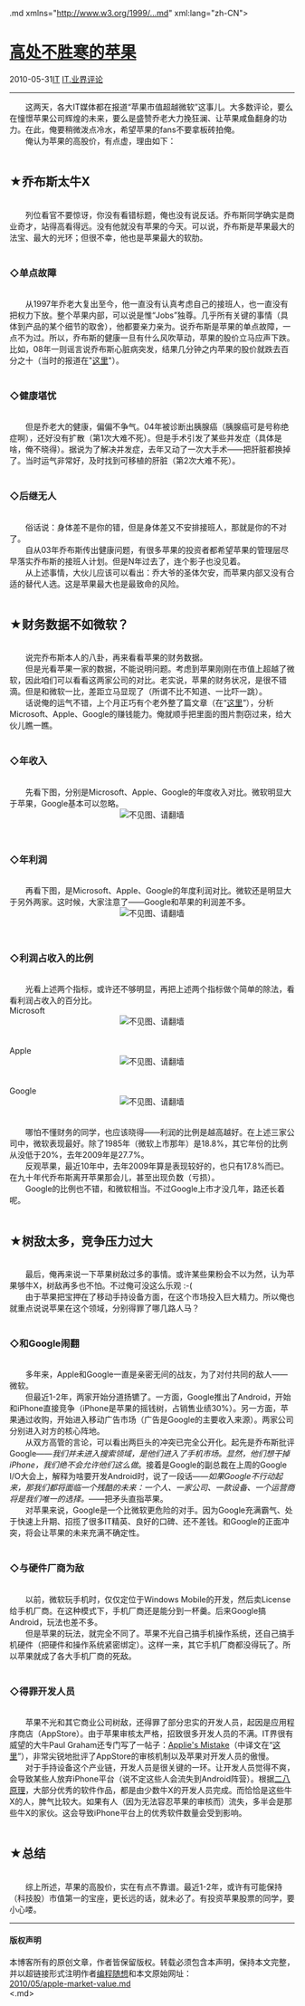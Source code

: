 <!DOCTYPE.md>
.md xmlns="http://www.w3.org/1999/...md" xml:lang="zh-CN">
<head>
<meta http-equiv="Content-Type" content="text.md; charset=utf-8" />
<meta name="generator" content="Python script by program.think@gmail.com" />
<meta name="provider" content="program-think.blogspot.com" />
<link type="text/css" rel="stylesheet" href="../../css/program-think.css" />
<title>高处不胜寒的苹果 - 编程随想的博客</title>
</head>
<body>
<div id="main" style="width:100%;">
<h1><a href="../../index.md" title="回到首页">高处不胜寒的苹果</a></h1>
<div class="post-info"><span class="date-header">2010-05-31</span><a href="../../tags/IT.md" class="tag">IT</a> <a href="../../tags/IT.E4B89AE7958CE8AF84E8AEBA.md" class="tag">IT.业界评论</a> </div>
<hr>
<div class="post">
　　这两天，各大IT媒体都在报道“苹果市值超越微软”这事儿。大多数评论，要么在憧憬苹果公司辉煌的未来，要么是盛赞乔老大力挽狂澜、让苹果咸鱼翻身的功力。在此，俺要稍微泼点冷水，希望苹果的fans不要拿板砖拍俺。<br />　　俺认为苹果的高股价，有点虚，理由如下：<!--program-think--><br /><br /><h2>★乔布斯太牛X</h2><br />　　列位看官不要惊讶，你没有看错标题，俺也没有说反话。乔布斯同学确实是商业奇才，站得高看得远。没有他就没有苹果的今天。可以说，乔布斯是苹果最大的法宝、最大的光环；但很不幸，他也是苹果最大的软肋。<br /><br /><h3>◇单点故障</h3><br />　　从1997年乔老大复出至今，他一直没有认真考虑自己的接班人，也一直没有把权力下放。整个苹果内部，可以说是惟“Jobs”独尊。几乎所有关键的事情（具体到产品的某个细节的取舍），他都要亲力亲为。说乔布斯是苹果的单点故障，一点不为过。所以，乔布斯的健康一旦有什么风吹草动，苹果的股价立马应声下跌。比如，08年一则谣言说乔布斯心脏病突发，结果几分钟之内苹果的股价就跌去百分之十（当时的报道在"<a href="http://money.cnn.com/2008/10/03/technology/apple/index.htm" target="_blank" rel="nofollow">这里</a>"）。<br /><br /><h3>◇健康堪忧</h3><br />　　但是乔老大的健康，偏偏不争气。04年被诊断出胰腺癌（胰腺癌可是号称绝症啊），还好没有扩散（第1次大难不死）。但是手术引发了某些并发症（具体是啥，俺不晓得）。据说为了解决并发症，去年又动了一次大手术——把肝脏都换掉了。当时运气非常好，及时找到可移植的肝脏（第2次大难不死）。<br /><br /><h3>◇后继无人</h3><br />　　俗话说：身体差不是你的错，但是身体差又不安排接班人，那就是你的不对了。<br />　　自从03年乔布斯传出健康问题，有很多苹果的投资者都希望苹果的管理层尽早落实乔布斯的接班人计划。但是N年过去了，连个影子也没见着。<br />　　从上述事情，大伙儿应该可以看出：乔大爷的圣体欠安，而苹果内部又没有合适的替代人选。这是苹果最大也是最致命的风险。<br /><br /><h2>★财务数据不如微软？</h2><br />　　说完乔布斯本人的八卦，再来看看苹果的财务数据。<br />　　但是光看苹果一家的数据，不能说明问题。考虑到苹果刚刚在市值上超越了微软，因此咱们可以看看这两家公司的对比。老实说，苹果的财务状况，是很不错滴。但是和微软一比，差距立马显现了（所谓不比不知道、一比吓一跳）。<br />　　话说俺的运气不错，上个月正巧有个老外整了篇文章（在“<a href="http://royal.pingdom.com/2010/04/09/the-money-made-by-microsoft-apple-and-google-1985-until-today/" target="_blank" rel="nofollow">这里</a>”），分析Microsoft、Apple、Google的赚钱能力。俺就顺手把里面的图片剽窃过来，给大伙儿瞧一瞧。<br /><br /><h3>◇年收入</h3><br />　　先看下图，分别是Microsoft、Apple、Google的年度收入对比。微软明显大于苹果，Google基本可以忽略。<br /><center><img src="../../images/2010/05/OgAAAMlSVLEATkXFhe65nv3ilBJX2Edip_S2G_HRGzQkj3kZZVPvHAtHExGr4_H6Qoo303jTmNK6QWIINnWSfYNMQrYA15jOjL33Ip-Ka335oqCe4ftMa7y6y4UK" alt="不见图、请翻墙"></center><br /><br /><h3>◇年利润</h3><br />　　再看下图，是Microsoft、Apple、Google的年度利润对比。微软还是明显大于另外两家。这时候，大家注意了——Google和苹果的利润差不多。<br /><center><img src="../../images/2010/05/OgAAAFKcAsbOhgNyIFrGgwsGx0LtskZ10E60TpOEAKiHRAgQp9rQrfitmpxsyFP8_FW8bIBKnwJoJ0Vkd45vinmw0MMA15jOjLq67kngrAmbKwlKTUNbFngde5FX" alt="不见图、请翻墙"></center><br /><br /><h3>◇利润占收入的比例</h3><br />　　光看上述两个指标，或许还不够明显，再把上述两个指标做个简单的除法，看看利润占收入的百分比。<br />Microsoft<br /><center><img src="../../images/2010/05/OgAAANYsH-YQKmEFPqWcrL1L28jz_sa36oVZtgdvT182d80FQPeVAmGPd1i2NtZTTrgbX_pU2ekjLibkpvPt0X2qQd4A15jOjNnce5phWZThE7YKjscjLr2Ak-03" alt="不见图、请翻墙"></center><br /><br />Apple<br /><center><img src="../../images/2010/05/OgAAABzLwhn9vZSpxvj3jmkpBy_Fz5j7bU-BFpx8IaDqV3_NRTngZBDj6fyto4NQnSpPHN9kn5yUKHoRqec59JRofgYA15jOjKsOIBTlD30JfGTom4js5E6bJsAy" alt="不见图、请翻墙"></center><br /><br />Google<br /><center><img src="../../images/2010/05/OgAAAFXHlQ7IDHe7K-G2FONyteEVAZ9e5Sq2jyWmUk17pIU0K1u_H_dpqo-Rv18FWnJllxZKGyN8zzr-ojKce0y_kJEA15jOjG4TZbbBwZnE8GqoG8dKaVJKFS41" alt="不见图、请翻墙"></center><br /><br />　　哪怕不懂财务的同学，也应该晓得——利润的比例是越高越好。在上述三家公司中，微软表现最好。除了1985年（微软上市那年）是18.8%，其它年份的比例从没低于20%，去年2009年是27.7%。<br />　　反观苹果，最近10年中，去年2009年算是表现较好的，也只有17.8%而已。在九十年代乔布斯离开苹果那会儿，甚至出现负数（亏损）。<br />　　Google的比例也不错，和微软相当。不过Google上市才没几年，路还长着呢。<br /><br /><h2>★树敌太多，竞争压力过大</h2><br />　　最后，俺再来说一下苹果树敌过多的事情。或许某些果粉会不以为然，认为苹果够牛X，树敌再多也不怕。不过俺可没这么乐观 :-(<br />　　由于苹果把宝押在了移动手持设备方面，在这个市场投入巨大精力。所以俺也就重点说说苹果在这个领域，分别得罪了哪几路人马？<br /><br /><h3>◇和Google闹翻</h3><br />　　多年来，Apple和Google一直是亲密无间的战友，为了对付共同的敌人——微软。<br />　　但最近1-2年，两家开始分道扬镳了。一方面，Google推出了Android，开始和iPhone直接竞争（iPhone是苹果的摇钱树，占销售业绩30%）。另一方面，苹果通过收购，开始进入移动广告市场（广告是Google的主要收入来源）。两家公司分别进入对方的核心阵地。<br />　　从双方高管的言论，可以看出两巨头的冲突已完全公开化。起先是乔布斯批评Google——<i>我们并未进入搜索领域，是他们进入了手机市场。显然，他们想干掉iPhone，我们绝不会允许他们这么做</i>。接着是Google的副总裁在上周的Google I/O大会上，解释为啥要开发Android时，说了一段话——<i>如果Google不行动起来，那我们都将面临一个残酷的未来：一个人、一家公司、一款设备、一个运营商将是我们唯一的选择。</i>——把矛头直指苹果。<br />　　对苹果来说，Google是一个比微软更危险的对手。因为Google充满霸气、处于快速上升期、招揽了很多IT精英、良好的口碑、还不差钱。和Google的正面冲突，将会让苹果的未来充满不确定性。<br /><br /><h3>◇与硬件厂商为敌</h3><br />　　以前，微软玩手机时，仅仅定位于Windows Mobile的开发，然后卖License给手机厂商。在这种模式下，手机厂商还是能分到一杯羹。后来Google搞Android，玩法也差不多。<br />　　但是苹果的玩法，就完全不同了。苹果不光自己搞手机操作系统，还自己搞手机硬件（把硬件和操作系统紧密绑定）。这样一来，其它手机厂商都没得玩了。所以苹果就成了各大手机厂商的死敌。<br /><br /><h3>◇得罪开发人员</h3><br />　　苹果不光和其它商业公司树敌，还得罪了部分忠实的开发人员，起因是应用程序商店（AppStore）。由于苹果审核太严格，招致很多开发人员的不满。IT界很有威望的大牛Paul Graham还专门写了一帖子：<a href="http://paulgraham.com/apple...md" target="_blank" rel="nofollow">Applie's Mistake</a>（中译文在“<a href="http://apple4.us/2009/11/apple-mistake-and-y-combinator-rfs...md" target="_blank" rel="nofollow">这里</a>”），非常尖锐地批评了AppStore的审核机制以及苹果对开发人员的傲慢。<br />　　对于手持设备这个产业链，开发人员是很关键的一环。让开发人员觉得不爽，会导致某些人放弃iPhone平台（说不定这些人会流失到Android阵营）。根据<a href="../../2009/02/80-20-principle-0-overview.md" target="_blank">二八原理</a>，大部分优秀的软件作品，都是由少数牛X的开发人员完成。而恰恰是这些牛X的人，脾气比较大。如果有人（因为无法容忍苹果的审核而）流失，多半会是那些牛X的家伙。这会导致iPhone平台上的优秀软件数量会受到影响。<br /><br /><h2>★总结</h2><br />　　综上所述，苹果的高股价，实在有点不靠谱。最近1-2年，或许有可能保持（科技股）市值第一的宝座，更长远的话，就未必了。有投资苹果股票的同学，要小心喽。<div class="blogger-post-footer">
</div>
<hr>
<div class="copyright">
<h4>版权声明</h4>
本博客所有的原创文章，作者皆保留版权。转载必须包含本声明，保持本文完整，并以超链接形式注明作者<a href="mailto:program.think@gmail.com">编程随想</a>和本文原始网址：<br>
<a href="2010/05/apple-market-value.md">2010/05/apple-market-value.md</a>
</div>
</div>
</body>
<.md>
